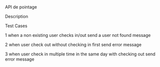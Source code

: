 API de pointage

Description
    

Test Cases

1 when a non existing user checks in/out send a user not found message

2 when user check out without checking in first send error message

3 when user check in multiple time in the same day with checking out send error message